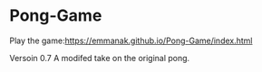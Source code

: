 # Pong-Game

Play the game:https://emmanak.github.io/Pong-Game/index.html

Versoin 0.7
A modifed take on the original pong.
